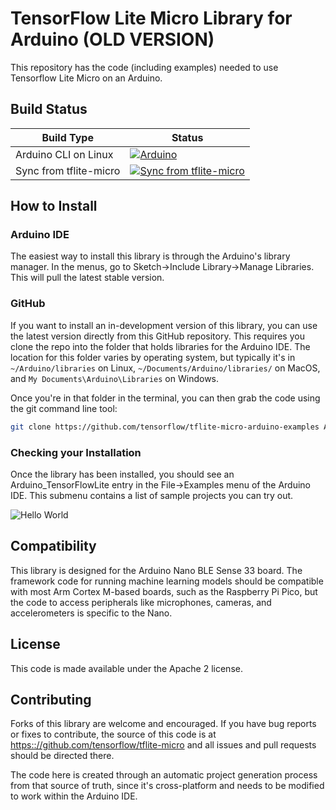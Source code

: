 # TensorFlow Lite Micro Library for Arduino (OLD VERSION)

This repository has the code (including examples) needed to use Tensorflow Lite Micro on an Arduino.

## Build Status

Build Type          |     Status    |
---------------     | ------------- |
Arduino CLI on Linux  | [![Arduino](https://github.com/tensorflow/tflite-micro-arduino-examples/actions/workflows/ci.yml/badge.svg?event=schedule)](https://github.com/tensorflow/tflite-micro-arduino-examples/actions/workflows/ci.yml)
Sync from tflite-micro  | [![Sync from tflite-micro](https://github.com/tensorflow/tflite-micro-arduino-examples/actions/workflows/sync.yml/badge.svg)](https://github.com/tensorflow/tflite-micro-arduino-examples/actions/workflows/sync.yml)

## How to Install

### Arduino IDE

The easiest way to install this library is through the Arduino's library manager.
In the menus, go to Sketch->Include Library->Manage Libraries. This will pull
the latest stable version.

### GitHub

If you want to install an in-development version of this library, you can use the
latest version directly from this GitHub repository. This requires you clone the
repo into the folder that holds libraries for the Arduino IDE. The location for
this folder varies by operating system, but typically it's in
`~/Arduino/libraries` on Linux, `~/Documents/Arduino/libraries/` on MacOS, and
`My Documents\Arduino\Libraries` on Windows.

Once you're in that folder in the terminal, you can then grab the code using the
git command line tool:

```bash
git clone https://github.com/tensorflow/tflite-micro-arduino-examples Arduino_TensorFlowLite
```

### Checking your Installation

Once the library has been installed, you should see an Arduino_TensorFlowLite
entry in the File->Examples menu of the Arduino IDE. This submenu contains a list
of sample projects you can try out.

![Hello World](docs/hello_world_screenshot.png)

## Compatibility

This library is designed for the Arduino Nano BLE Sense 33 board. The framework
code for running machine learning models should be compatible with most Arm Cortex
M-based boards, such as the Raspberry Pi Pico, but the code to access peripherals
like microphones, cameras, and accelerometers is specific to the Nano.

## License

This code is made available under the Apache 2 license.

## Contributing

Forks of this library are welcome and encouraged. If you have bug reports or
fixes to contribute, the source of this code is at [https:://github.com/tensorflow/tflite-micro](github.com/tensorflow/tflite-micro)
and all issues and pull requests should be directed there.

The code here is created through an automatic project generation process from
that source of truth, since it's cross-platform and needs to be modified to
work within the Arduino IDE.
